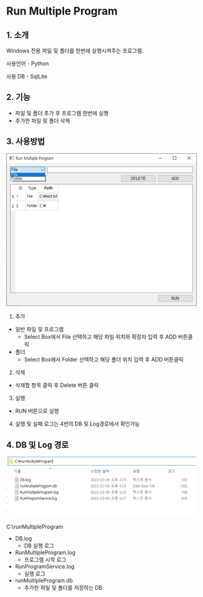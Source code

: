 # Run Multiple Program



## 1. 소개

Windows 전용 파일 및 폴더를 한번에 실행시켜주는 프로그램.

사용언어 - Python

사용 DB - SqlLite



## 2. 기능

- 파일 및 폴더 추가 후 프로그램 한번에 실행
- 추가한 파일 및 폴더 삭제



## 3. 사용방법

![RunMultipleProgram](./description/RunMultipleProgram.png)



1. 추가

- 일반 파일 및 프로그램
  - Select Box에서 File 선택하고 해당 파일 위치와 확장자 입력 후 ADD 버튼클릭
- 폴더
  - Select Box에서 Folder 선택하고 해당 폴더 위치 입력 후 ADD 버튼클릭



2. 삭제

- 삭제할 항목 클릭 후 Delete 버튼 클릭



3. 실행

- RUN 버튼으로 실행



4. 실행 및 실패 로그는 4번의 DB 및 Log경로에서 확인가능



## 4. DB 및 Log 경로

![Path](./description/Path.png)

C:\runMultipleProgram

- DB.log
  - DB 실행 로그
- RunMultipleProgram.log
  - 프로그램 시작 로그
- RunProgramService.log
  - 실행 로그
- runMultipleProgram.db
  - 추가한 파일 및 폴더를 저장하는 DB

